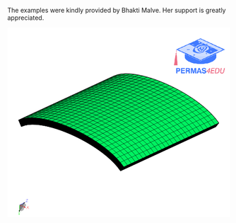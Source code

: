 The examples were kindly provided by Bhakti Malve. Her support is greatly appreciated.

![Curved plate](curved_plate.png "Clamped curved plate")
